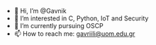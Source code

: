 - 👋 Hi, I’m @Gavnik
- 👀 I’m interested in C, Python, IoT and Security
- 🌱 I’m currently pursuing OSCP 
- 📫 How to reach me: gavriili@uom.edu.gr

<!---
Gavnik/Gavnik is a ✨ special ✨ repository because its `README.md` (this file) appears on your GitHub profile.
You can click the Preview link to take a look at your changes.
--->
